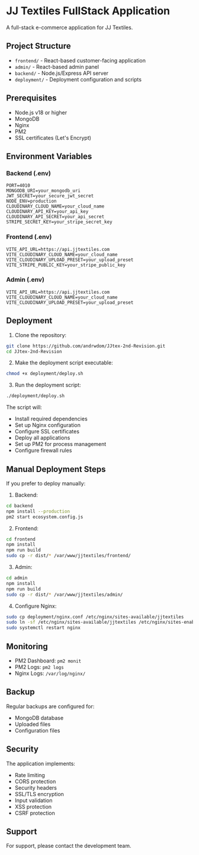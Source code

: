 # JJ Textiles FullStack Application

A full-stack e-commerce application for JJ Textiles.

## Project Structure

- `frontend/` - React-based customer-facing application
- `admin/` - React-based admin panel
- `backend/` - Node.js/Express API server
- `deployment/` - Deployment configuration and scripts

## Prerequisites

- Node.js v18 or higher
- MongoDB
- Nginx
- PM2
- SSL certificates (Let's Encrypt)

## Environment Variables

### Backend (.env)
```
PORT=4010
MONGODB_URI=your_mongodb_uri
JWT_SECRET=your_secure_jwt_secret
NODE_ENV=production
CLOUDINARY_CLOUD_NAME=your_cloud_name
CLOUDINARY_API_KEY=your_api_key
CLOUDINARY_API_SECRET=your_api_secret
STRIPE_SECRET_KEY=your_stripe_secret_key
```

### Frontend (.env)
```
VITE_API_URL=https://api.jjtextiles.com
VITE_CLOUDINARY_CLOUD_NAME=your_cloud_name
VITE_CLOUDINARY_UPLOAD_PRESET=your_upload_preset
VITE_STRIPE_PUBLIC_KEY=your_stripe_public_key
```

### Admin (.env)
```
VITE_API_URL=https://api.jjtextiles.com
VITE_CLOUDINARY_CLOUD_NAME=your_cloud_name
VITE_CLOUDINARY_UPLOAD_PRESET=your_upload_preset
```

## Deployment

1. Clone the repository:
```bash
git clone https://github.com/andrwdom/JJtex-2nd-Revision.git
cd JJtex-2nd-Revision
```

2. Make the deployment script executable:
```bash
chmod +x deployment/deploy.sh
```

3. Run the deployment script:
```bash
./deployment/deploy.sh
```

The script will:
- Install required dependencies
- Set up Nginx configuration
- Configure SSL certificates
- Deploy all applications
- Set up PM2 for process management
- Configure firewall rules

## Manual Deployment Steps

If you prefer to deploy manually:

1. Backend:
```bash
cd backend
npm install --production
pm2 start ecosystem.config.js
```

2. Frontend:
```bash
cd frontend
npm install
npm run build
sudo cp -r dist/* /var/www/jjtextiles/frontend/
```

3. Admin:
```bash
cd admin
npm install
npm run build
sudo cp -r dist/* /var/www/jjtextiles/admin/
```

4. Configure Nginx:
```bash
sudo cp deployment/nginx.conf /etc/nginx/sites-available/jjtextiles
sudo ln -sf /etc/nginx/sites-available/jjtextiles /etc/nginx/sites-enabled/
sudo systemctl restart nginx
```

## Monitoring

- PM2 Dashboard: `pm2 monit`
- PM2 Logs: `pm2 logs`
- Nginx Logs: `/var/log/nginx/`

## Backup

Regular backups are configured for:
- MongoDB database
- Uploaded files
- Configuration files

## Security

The application implements:
- Rate limiting
- CORS protection
- Security headers
- SSL/TLS encryption
- Input validation
- XSS protection
- CSRF protection

## Support

For support, please contact the development team. 
